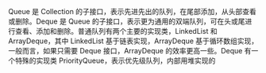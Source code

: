 Queue 是 Collection 的子接口，表示先进先出的队列，在尾部添加，从头部查看或删除。Deque 是 Queue 的子接口，表示更为通用的双端队列，可在头或尾进行查看、添加和删除。普通队列有两个主要的实现类，LinkedList 和 ArrayDeque，其中 LinkedList 基于链表实现，ArrayDeque 基于循环数组实现，一般而言，如果只需要 Deque 接口，ArrayDeque 的效率更高一些。Deque 有一个特殊的实现类 PriorityQueue，表示优先级队列，内部用堆实现的